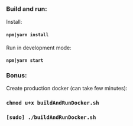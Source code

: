 ### Build and run:

Install:
#### `npm|yarn install`

Run in development mode:
#### `npm|yarn start `


### Bonus: 
Create production docker (can take few minutes):

### `chmod u+x buildAndRunDocker.sh`
### `[sudo] ./buildAndRunDocker.sh`